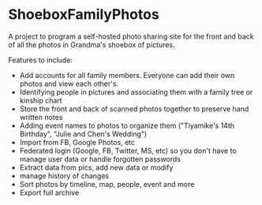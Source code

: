 # ShoeboxFamilyPhotos
A project to program a self-hosted photo sharing site for the front and back of all the photos in Grandma's shoebox of pictures.

Features to include:
 * Add accounts for all family members. Everyone can add their own photos and view each other's.
 * Identifying people in pictures and associating them with a family tree or kinship chart
 * Store the front and back of scanned photos together to preserve hand written notes
 * Adding event names to photos to organize them ("Tiyamike's 14th Birthday", "Julie and Chen's Wedding")
 * Import from FB, Google Photos, etc
 * Federated login (Google, FB, Twitter, MS, etc) so you don't have to manage user data or handle forgotten passwords
 * Extract data from pics, add new data or modify
 * manage history of changes
 * Sort photos by timeline, map, people, event and more
 * Export full archive
